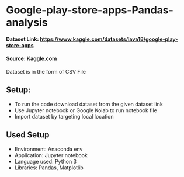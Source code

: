 # Google-play-store-apps-Pandas-analysis

#### Dataset Link: https://www.kaggle.com/datasets/lava18/google-play-store-apps 
#### Source: Kaggle.com
  Dataset is in the form of CSV File

## Setup:
  - To run the code download dataset from the given dataset link
  - Use Jupyter notebook or Google Kolab to run notebook file
  - Import dataset by targeting local location
  
## Used Setup
  - Environment: Anaconda env
  - Application: Jupyter notebook
  - Language used: Python 3
  - Libraries: Pandas, Matplotlib
  
